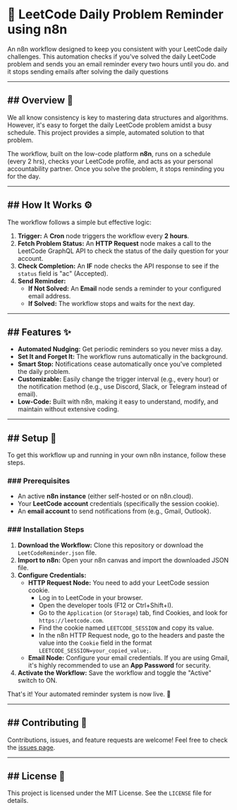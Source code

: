 # 🤖 LeetCode Daily Problem Reminder using n8n

An n8n workflow designed to keep you consistent with your LeetCode daily challenges. This automation checks if you've solved the daily LeetCode problem and sends you an email reminder every two hours until you do.
and it stops sending emails after solving the  daily questions 


---

## ## Overview 🎯

We all know consistency is key to mastering data structures and algorithms. However, it's easy to forget the daily LeetCode problem amidst a busy schedule. This project provides a simple, automated solution to that problem.

The workflow, built on the low-code platform **n8n**, runs on a schedule (every 2 hrs), checks your LeetCode profile, and acts as your personal accountability partner. Once you solve the problem, it stops reminding you for the day.

---

## ## How It Works ⚙️

The workflow follows a simple but effective logic:

1.  **Trigger:** A **Cron** node triggers the workflow every **2 hours**.
2.  **Fetch Problem Status:** An **HTTP Request** node makes a call to the LeetCode GraphQL API to check the status of the daily question for your account.
3.  **Check Completion:** An **IF** node checks the API response to see if the `status` field is "ac" (Accepted).
4.  **Send Reminder:**
    * **If Not Solved:** An **Email** node sends a reminder to your configured email address.
    * **If Solved:** The workflow stops and waits for the next day.

---

## ## Features ✨

* **Automated Nudging:** Get periodic reminders so you never miss a day.
* **Set It and Forget It:** The workflow runs automatically in the background.
* **Smart Stop:** Notifications cease automatically once you've completed the daily problem.
* **Customizable:** Easily change the trigger interval (e.g., every hour) or the notification method (e.g., use Discord, Slack, or Telegram instead of email).
* **Low-Code:** Built with n8n, making it easy to understand, modify, and maintain without extensive coding.

---

## ## Setup 🚀

To get this workflow up and running in your own n8n instance, follow these steps.

### ### Prerequisites

* An active **n8n instance** (either self-hosted or on n8n.cloud).
* Your **LeetCode account** credentials (specifically the session cookie).
* An **email account** to send notifications from (e.g., Gmail, Outlook).

### ### Installation Steps

1.  **Download the Workflow:** Clone this repository or download the `LeetCodeReminder.json` file.
2.  **Import to n8n:** Open your n8n canvas and import the downloaded JSON file.
3.  **Configure Credentials:**
    * **HTTP Request Node:** You need to add your LeetCode session cookie.
        * Log in to LeetCode in your browser.
        * Open the developer tools (F12 or Ctrl+Shift+I).
        * Go to the `Application` (or `Storage`) tab, find Cookies, and look for `https://leetcode.com`.
        * Find the cookie named `LEETCODE_SESSION` and copy its value.
        * In the n8n HTTP Request node, go to the headers and paste the value into the `Cookie` field in the format `LEETCODE_SESSION=your_copied_value;`.
    * **Email Node:** Configure your email credentials. If you are using Gmail, it's highly recommended to use an **App Password** for security.
4.  **Activate the Workflow:** Save the workflow and toggle the "Active" switch to ON.

That's it! Your automated reminder system is now live. 🎉

---

## ## Contributing 🤝

Contributions, issues, and feature requests are welcome! Feel free to check the [issues page](https://github.com/YOUR_USERNAME/YOUR_REPO/issues).

---

## ## License 📄

This project is licensed under the MIT License. See the `LICENSE` file for details.

